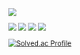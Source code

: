 <img src="https://capsule-render.vercel.app/api?type=waving&color=auto&height=200&section=header&text=Hello Yunseo World&fontSize=70" />

  
![](https://img.shields.io/badge/C-00599C?style=for-the-badge&logo=c&logoColor=white)
![](https://img.shields.io/badge/Python-3776AB?style=for-the-badge&logo=python&logoColor=white)
![](https://img.shields.io/badge/Flutter-02569B?style=for-the-badge&logo=flutter&logoColor=white)
![](https://img.shields.io/badge/MySQL-00000F?style=for-the-badge&logo=mysql&logoColor=white)



[![Solved.ac Profile](http://mazassumnida.wtf/api/generate_badge?boj=lyssva345)](https://solved.ac/lyssva345)<br/>
